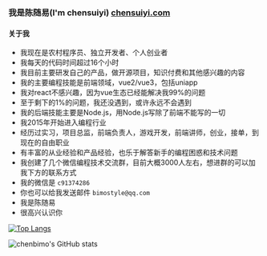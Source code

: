 ### 我是陈随易(I'm chensuiyi) [chensuiyi.com](https://chensuiyi.com) 


#### 关于我
  

- 我现在是农村程序员、独立开发者、个人创业者
- 我每天的代码时间超过16个小时
- 我目前主要研发自己的产品，做开源项目，知识付费和其他感兴趣的内容
- 我的主要编程技能是前端领域，vue2/vue3，包括uniapp
- 我对react不感兴趣，因为vue生态已经能解决我99%的问题
- 至于剩下的1%的问题，我还没遇到，或许永远不会遇到
- 我的后端技能主要是Node.js，用Node.js写除了前端不能写的一切
- 我2015年开始进入编程行业
- 经历过实习，项目总监，前端负责人，游戏开发，前端讲师，创业，接单，到现在的自由职业
- 有丰富的从业经验和产品经验，也乐于解答新手的编程困惑和技术问题
- 我创建了几个微信编程技术交流群，目前大概3000人左右，想进群的可以加我下方的联系方式
- 我的微信是 `c91374286`
- 你也可以给我发送邮件 `bimostyle@qq.com`
- 我是陈随易
- 很高兴认识你

[![Top Langs](https://github-readme-stats.vercel.app/api/top-langs/?username=chenbimo)](https://github.com/anuraghazra/github-readme-stats)

![chenbimo's GitHub stats](https://github-readme-stats.vercel.app/api?username=chenbimo&border_color=2e4058)


  




